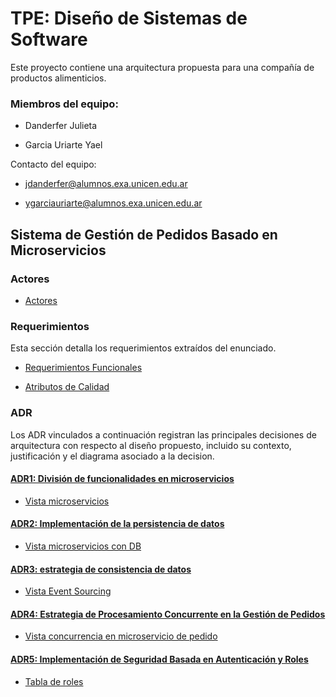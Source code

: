 # TPE: Diseño de Sistemas de Software

Este proyecto contiene una arquitectura propuesta para una compañía de productos alimenticios.

### Miembros del equipo:

- Danderfer Julieta
  
- Garcia Uriarte Yael
  
Contacto del equipo: 

- jdanderfer@alumnos.exa.unicen.edu.ar

- ygarciauriarte@alumnos.exa.unicen.edu.ar

## Sistema de Gestión de Pedidos Basado en Microservicios

### Actores
- [Actores](https://github.com/YaelGarciaUriarte/TPE/blob/main/Requerimientos/Stakeholders.md)

### Requerimientos

Esta sección detalla los requerimientos extraídos del enunciado.

- [Requerimientos Funcionales](https://github.com/YaelGarciaUriarte/TPE/blob/main/Requerimientos/RequerimientosFuncionales.md)
  
- [Atributos de Calidad](https://github.com/YaelGarciaUriarte/TPE/blob/main/Requerimientos/AtributosDeCalidad.md)
  
### ADR

Los ADR vinculados a continuación registran las principales decisiones de arquitectura con respecto al diseño propuesto, incluido su contexto, justificación y el diagrama asociado a la decision.

#### [ADR1: División de funcionalidades en microservicios](https://github.com/YaelGarciaUriarte/TPE/blob/main/Iteraci%C3%B3n%201/ADR1-Divisi%C3%B3n%20de%20funcionalidades%20en%20microservicios.md)
-  [Vista microservicios](https://github.com/YaelGarciaUriarte/TPE/blob/main/Iteraci%C3%B3n%201/vista-microservicios.md)
#### [ADR2: Implementación de la persistencia de datos](https://github.com/YaelGarciaUriarte/TPE/blob/main/Iteraci%C3%B3n%202/ADR2-Implementaci%C3%B3n%20de%20la%20persistencia%20de%20datos.md)
-  [Vista microservicios con DB](https://github.com/YaelGarciaUriarte/TPE/blob/main/Iteraci%C3%B3n%202/vista-microservicios-con-bases-de-datos.md)
#### [ADR3: estrategia de consistencia de datos](https://github.com/YaelGarciaUriarte/TPE/blob/main/Iteraci%C3%B3n%203/ADR3-Estrategia%20de%20consistencia%20de%20datos.md)
-  [Vista Event Sourcing](https://github.com/YaelGarciaUriarte/TPE/blob/main/Iteraci%C3%B3n%203/vista-event-sourcing.md)
#### [ADR4: Estrategia de Procesamiento Concurrente en la Gestión de Pedidos](https://github.com/YaelGarciaUriarte/TPE/blob/main/Iteraci%C3%B3n%204/ADR4-Estrategia%20de%20Procesamiento%20Concurrente%20en%20la%20Gesti%C3%B3n%20de%20Pedidos.md)
-  [Vista concurrencia en microservicio de pedido](https://github.com/YaelGarciaUriarte/TPE/blob/main/Iteraci%C3%B3n%204/vista-concurrencia-microservicio-pedidos.md)
#### [ADR5: Implementación de Seguridad Basada en Autenticación y Roles](https://github.com/YaelGarciaUriarte/TPE/blob/main/Iteraci%C3%B3n%205/ADR5-Implementaci%C3%B3n%20de%20Seguridad%20Basada%20en%20Autenticaci%C3%B3n%20y%20Roles.md)
-  [Tabla de roles](https://github.com/YaelGarciaUriarte/TPE/blob/main/Iteraci%C3%B3n%205/tabla-roles.md)

